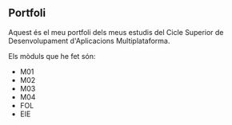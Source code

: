 ## Portfoli

Aquest és el meu portfoli dels meus estudis del Cicle Superior de Desenvolupament d'Aplicacions Multiplataforma.

Els mòduls que he fet són:
- M01
- M02
- M03
- M04
- FOL
- EIE
